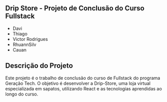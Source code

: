 ## Drip Store - Projeto de Conclusão do Curso Fullstack

- Davi
- Thiago
- Victor Rodrigues
- RhuannSilv
- Cauan

## Descrição do Projeto

Este projeto é o trabalho de conclusão do curso de Fullstack do programa Geração Tech. O objetivo é desenvolver a Drip-Store, uma loja virtual especializada em sapatos, utilizando React e as tecnologias aprendidas ao longo do curso.
